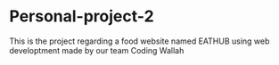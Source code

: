 # Personal-project-2
This is the project regarding a food website named EATHUB using web developtment made by our team Coding Wallah 
